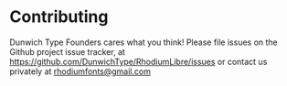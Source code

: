 # Contributing
Dunwich Type Founders cares what you think! Please file issues on the Github project issue tracker, at https://github.com/DunwichType/RhodiumLibre/issues or contact us privately at rhodiumfonts@gmail.com